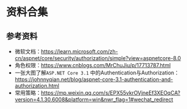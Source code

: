 # 资料合集

## 参考资料
- 微软文档：https://learn.microsoft.com/zh-cn/aspnet/core/security/authorization/simple?view=aspnetcore-8.0
- 角色权限：https://www.cnblogs.com/MrChuJiu/p/17713787.html
- 一张大图了解`ASP.NET Core 3.1` 中的Authentication与Authorization：https://johnnyqian.net/blog/aspnet-core-3.1-authentication-and-authorization.html
- 常用策略：https://mp.weixin.qq.com/s/EPX55vkrOVjneEf3XEOqCA?version=4.1.30.6008&platform=win&nwr_flag=1#wechat_redirect


